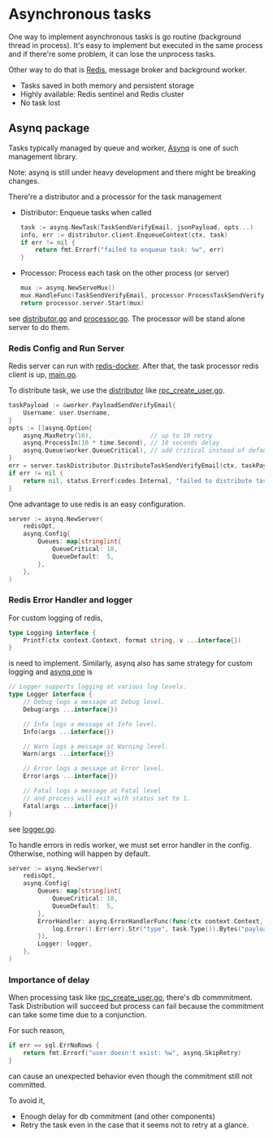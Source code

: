 # Asynchronous tasks

One way to implement asynchronous tasks is go routine (background thread in process).
It's easy to implement but executed in the same process and if there're some problem, it can lose the unprocess tasks.

Other way to do that is [Redis](https://redis.io/), message broker and background worker.

- Tasks saved in both memory and persistent storage
- Highly available: Redis sentinel and Redis cluster
- No task lost

## Asynq package

Tasks typically managed by queue and worker, [Asynq](https://github.com/hibiken/asynq) is one of such management library.

Note: asynq is still under heavy development and there might be breaking changes.

There're a distributor and a processor for the task management

- Distributor: Enqueue tasks when called
    ```go
    task := asynq.NewTask(TaskSendVerifyEmail, jsonPayload, opts...)
	info, err := distributor.client.EnqueueContext(ctx, task)
	if err != nil {
		return fmt.Errorf("failed to enqueue task: %w", err)
	}
    ```
- Processor: Process each task on the other process (or server)
    ```go
    mux := asynq.NewServeMux()
	mux.HandleFunc(TaskSendVerifyEmail, processor.ProcessTaskSendVerifyEmail)
	return processor.server.Start(mux)
    ```

see [distributor.go](./distributor.go) and [processor.go](./processor.go).
The processor will be stand alone server to do them.

### Redis Config and Run Server

Redis server can run with [redis-docker](https://hub.docker.com/_/redis).
After that, the task processor redis client is up, [main.go](../main.go).

To distribute task, we use the [distributor](./distributor.go) like [rpc_create_user.go](../gapi/rpc_create_user.go).
```go
taskPayload := &worker.PayloadSendVerifyEmail{
    Username: user.Username,
}
opts := []asynq.Option{
    asynq.MaxRetry(10),                // up to 10 retry
    asynq.ProcessIn(10 * time.Second), // 10 seconds delay
    asynq.Queue(worker.QueueCritical), // add critical instead of default
}
err = server.taskDistributor.DistributeTaskSendVerifyEmail(ctx, taskPayload, opts...)
if err != nil {
    return nil, status.Errorf(codes.Internal, "failed to distribute task to send verify email %s", err)
}
```

One advantage to use redis is an easy configuration.
```go
server := asynq.NewServer(
    redisOpt,
    asynq.Config{
        Queues: map[string]int{
            QueueCritical: 10,
            QueueDefault:  5,
        },
    },
)
```

### Redis Error Handler and logger

For custom logging of redis,

```go
type Logging interface {
	Printf(ctx context.Context, format string, v ...interface{})
}
```

is need to implement.
Similarly, asynq also has same strategy for custom logging
and [asynq one](https://github.com/hibiken/asynq/blob/master/server.go#L268) is

```go
// Logger supports logging at various log levels.
type Logger interface {
	// Debug logs a message at Debug level.
	Debug(args ...interface{})

	// Info logs a message at Info level.
	Info(args ...interface{})

	// Warn logs a message at Warning level.
	Warn(args ...interface{})

	// Error logs a message at Error level.
	Error(args ...interface{})

	// Fatal logs a message at Fatal level
	// and process will exit with status set to 1.
	Fatal(args ...interface{})
}
```

see [logger.go](./logger.go).

To handle errors in redis worker, we must set error handler in the config. Otherwise, nothing will happen by default.

```go
server := asynq.NewServer(
    redisOpt,
    asynq.Config{
        Queues: map[string]int{
            QueueCritical: 10,
            QueueDefault:  5,
        },
        ErrorHandler: asynq.ErrorHandlerFunc(func(ctx context.Context, task *asynq.Task, err error) {
            log.Error().Err(err).Str("type", task.Type()).Bytes("payload", task.Payload()).Msg("process task failed")
        }),
        Logger: logger,
    },
)
```

### Importance of delay

When processing task like [rpc_create_user.go](../gapi/rpc_create_user.go), there's db commmitment.
Task Distribution will succeed but process can fail because the commitment can take some time due to a conjunction.

For such reason,

```go
if err == sql.ErrNoRows {
    return fmt.Errorf("user doesn't exist: %w", asynq.SkipRetry)
}
```

can cause an unexpected behavior even though the commitment still not committed.

To avoid it,

- Enough delay for db commitment (and other components)
- Retry the task even in the case that it seems not to retry at a glance.
